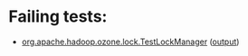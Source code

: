 # Failing tests: 

 * [org.apache.hadoop.ozone.lock.TestLockManager](/tmp/log/pr/pr-hdds-2149-fgl4f/unit/workdir/hadoop-hdds/common/org.apache.hadoop.ozone.lock.TestLockManager.txt) ([output](/tmp/log/pr/pr-hdds-2149-fgl4f/unit/workdir/hadoop-hdds/common/org.apache.hadoop.ozone.lock.TestLockManager-output.txt/))
